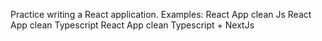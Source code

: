 Practice writing a React application.
Examples:
React App clean Js
React App clean Typescript
React App clean Typescript + NextJs
